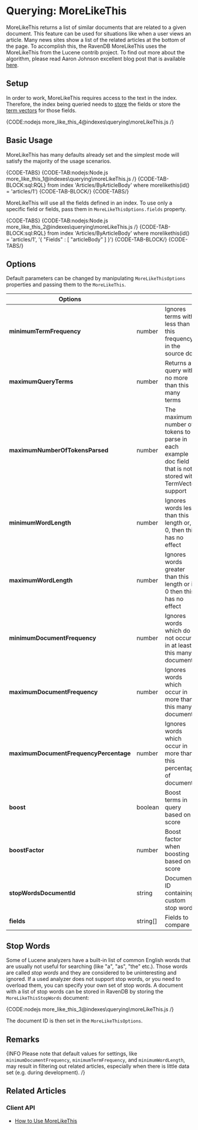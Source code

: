 # Querying: MoreLikeThis

MoreLikeThis returns a list of similar documents that are related to a given document. This feature can be used for situations like when a user views an article. Many news sites show a list of the related articles at the bottom of the page. To accomplish this, the RavenDB MoreLikeThis uses the MoreLikeThis from the Lucene contrib project. To find out more about the algorithm, please read Aaron Johnson excellent blog post that is available [here](http://cephas.net/blog/2008/03/30/how-morelikethis-works-in-lucene/).      

## Setup

In order to work, MoreLikeThis requires access to the text in the index. Therefore, the index being queried needs to [store](../../indexes/storing-data-in-index) the fields or store the [term vectors](../../indexes/using-term-vectors) for those fields.

{CODE:nodejs more_like_this_4@indexes\querying\moreLikeThis.js /}

## Basic Usage

MoreLikeThis has many defaults already set and the simplest mode will satisfy the majority of the usage scenarios.

{CODE-TABS}
{CODE-TAB:nodejs:Node.js more_like_this_1@indexes\querying\moreLikeThis.js /}
{CODE-TAB-BLOCK:sql:RQL}
from index 'Articles/ByArticleBody' 
where morelikethis(id() = 'articles/1')
{CODE-TAB-BLOCK/}
{CODE-TABS/}

MoreLikeThis will use all the fields defined in an index. To use only a specific field or fields, pass them in `MoreLikeThisOptions.fields` property.

{CODE-TABS}
{CODE-TAB:nodejs:Node.js more_like_this_2@indexes\querying\moreLikeThis.js /}
{CODE-TAB-BLOCK:sql:RQL}
from index 'Articles/ByArticleBody' 
where morelikethis(id() = 'articles/1', '{ "Fields" : [ "articleBody" ] }')
{CODE-TAB-BLOCK/}
{CODE-TABS/}

## Options

Default parameters can be changed by manipulating `MoreLikeThisOptions` properties and passing them to the `MoreLikeThis`.

| Options | | |
| ------------- | ------------- | ----- |
| **minimumTermFrequency** | number | Ignores terms with less than this frequency in the source doc |
| **maximumQueryTerms** | number | Returns a query with no more than this many terms |
| **maximumNumberOfTokensParsed** | number | The maximum number of tokens to parse in each example doc field that is not stored with TermVector support |
| **minimumWordLength** | number | Ignores words less than this length or, if 0, then this has no effect |
| **maximumWordLength** | number | Ignores words greater than this length or if 0 then this has no effect |
| **minimumDocumentFrequency** | number | Ignores words which do not occur in at least this many documents |
| **maximumDocumentFrequency** | number | Ignores words which occur in more than this many documents |
| **maximumDocumentFrequencyPercentage** | number | Ignores words which occur in more than this percentage of documents |
| **boost** | boolean | Boost terms in query based on score |
| **boostFactor** | number |  Boost factor when boosting based on score |
| **stopWordsDocumentId** | string | Document ID containing custom stop words |
| **fields** | string[] | Fields to compare |

## Stop Words

Some of Lucene analyzers have a built-in list of common English words that are usually not useful for searching (like "a", "as", "the" etc.). Those words are called 
*stop words* and they are considered to be uninteresting and ignored. If a used analyzer does not support stop words, or you need to overload them, you can specify your own set of stop words.
A document with a list of stop words can be stored in RavenDB by storing the `MoreLikeThisStopWords` document:

{CODE:nodejs more_like_this_3@indexes\querying\moreLikeThis.js /}

The document ID is then set in the `MoreLikeThisOptions`.

## Remarks

{INFO Please note that default values for settings, like `minimumDocumentFrequency`, `minimumTermFrequency`, and `minimumWordLength`, may result in filtering out related articles, especially when there is little data set (e.g. during development). /}

## Related Articles

### Client API

- [How to Use MoreLikeThis](../../client-api/session/querying/how-to-use-morelikethis)
